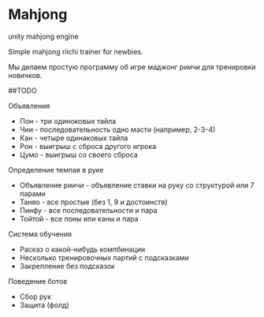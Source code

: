 # Mahjong
unity mahjong engine

Simple mahjong riichi trainer for newbies.

Мы делаем простую программу об игре маджонг риичи для тренировки новичков.

##TODO

Объявления
* Пон - три одиноковых тайла
* Чии - последовательность одно масти (например, 2-3-4)
* Кан - четыре одинаковых тайла
* Рон - выигрыш с сброса другого игрока
* Цумо - выигрыш со своего сброса

Определение темпая в руке
* Объявление риичи - объявление ставки на руку со структурой или 7 парами
* Таняо - все простые (без 1, 9 и достоинств)
* Пинфу - все последовательности и пара
* Тойтой - все поны или каны и пара

Система обучения
* Расказ о какой-нибудь компбинации
* Несколько тренировочных партий с подсказками
* Закрепление без подсказок

Поведение ботов
* Сбор рук
* Защита (фолд)

